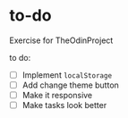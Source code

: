 # to-do
Exercise for TheOdinProject


to do: 

- [ ] Implement `localStorage`
- [ ] Add change theme button
- [ ] Make it responsive
- [ ] Make tasks look better
